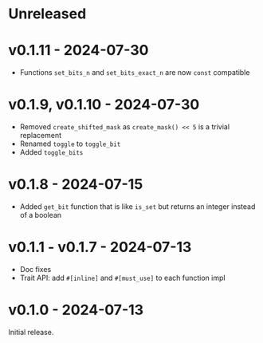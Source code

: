 # Unreleased

# v0.1.11 - 2024-07-30

- Functions `set_bits_n` and `set_bits_exact_n` are now `const` compatible

# v0.1.9, v0.1.10 - 2024-07-30

- Removed `create_shifted_mask` as `create_mask() << 5` is a trivial replacement
- Renamed `toggle` to `toggle_bit`
- Added `toggle_bits`

# v0.1.8 - 2024-07-15

- Added `get_bit` function that is like `is_set` but returns an integer instead
  of a boolean

# v0.1.1 - v0.1.7 - 2024-07-13

- Doc fixes
- Trait API: add `#[inline]` and `#[must_use]` to each function impl

# v0.1.0 - 2024-07-13

Initial release.
